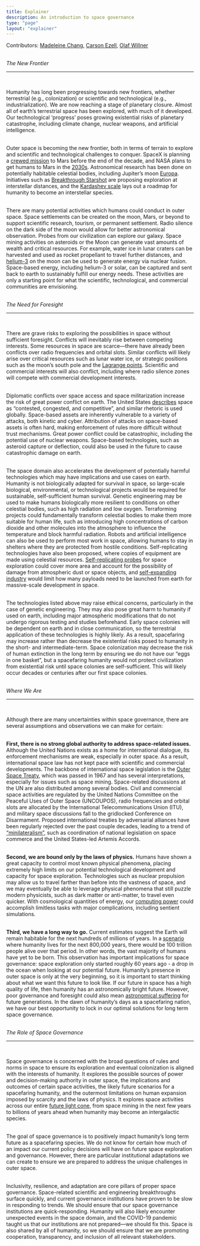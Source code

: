 ```yaml
---
title: Explainer
description: An introduction to space governance
type: "page"
layout: "explainer"
---
```


Contributors: [Madeleine Chang](http://madchang.com/), [Carson Ezell](http://carsonezell.com/), [Olaf Willner](https://olafwillner.com/)
</br>
</br>

_The New Frontier_
___
</br>

Humanity has long been progressing towards new frontiers, whether terrestrial (e.g., colonization) or scientific and technological (e.g., industrialization). We are now reaching a stage of planetary closure. Almost all of earth’s terrestrial space has been explored, with much of it developed. Our technological ‘progress’ poses growing existential risks of planetary catastrophe, including climate change, nuclear weapons, and artificial intelligence.
</br>
</br>

Outer space is becoming the new frontier, both in terms of terrain to explore and scientific and technological challenges to conquer. SpaceX is planning a [crewed mission](https://www.spacex.com/media/making_life_multiplanetary_transcript_2017.pdf) to Mars before the end of the decade, and NASA plans to get humans to Mars in the [2030s](https://www.nasa.gov/sites/default/files/files/Emerging_Space_Report.pdf). Astronomical research has been done on potentially habitable celestial bodies, including Jupiter’s moon [Europa](https://en.wikipedia.org/wiki/Europa_(moon)). Initiatives such as [Breakthrough Starshot](https://breakthroughinitiatives.org/research/3) are proposing exploration at interstellar distances, and the [Kardashev scale](https://en.wikipedia.org/wiki/Kardashev_scale) lays out a roadmap for humanity to become an interstellar species.
</br>
</br>

There are many potential activities which humans could conduct in outer space. Space settlements can be created on the moon, Mars, or beyond to support scientific research, tourism, or permanent settlement. Radio silence on the dark side of the moon would allow for better astronomical observation. Probes from our civilization can explore our galaxy. Space mining activities on asteroids or the Moon can generate vast amounts of wealth and critical resources. For example, water ice in lunar craters can be harvested and used as rocket propellant to travel further distances, and [helium-3](https://www.esa.int/Enabling_Support/Preparing_for_the_Future/Space_for_Earth/Energy/Helium-3_mining_on_the_lunar_surface) on the moon can be used to generate energy via nuclear fusion. Space-based energy, including helium-3 or solar, can be captured and sent back to earth to sustainably fulfill our energy needs. These activities are only a starting point for what the scientific, technological, and commercial communities are envisioning.
</br>
</br>

_The Need for Foresight_
___
</br>

There are grave risks to exploring the possibilities in space without sufficient foresight. Conflicts will inevitably rise between competing interests. Some resources in space are scarce—there have already been conflicts over radio frequencies and orbital slots. Similar conflicts will likely arise over critical resources such as lunar water ice, or strategic positions such as the moon’s south pole and the [Lagrange points](https://solarsystem.nasa.gov/resources/754/what-is-a-lagrange-point/). Scientific and commercial interests will also conflict, including where radio silence zones will compete with commercial development interests. 
</br>
</br>

Diplomatic conflicts over space access and space militarization increase the risk of great power conflict on earth. The United States [describes](https://www.spaceforce.mil/Portals/1/Space%20Capstone%20Publication_10%20Aug%202020.pdf) space as “contested, congested, and competitive”, and similar rhetoric is used globally. Space-based assets are inherently vulnerable to a variety of attacks, both kinetic and cyber. Attribution of attacks on space-based assets is often hard, making enforcement of rules more difficult without trust mechanisms. Great power conflict could be catastrophic, including the potential use of nuclear weapons. Space-based technologies, such as asteroid capture or deflection, could also be used in the future to cause catastrophic damage on earth. 
</br>
</br>

The space domain also accelerates the development of potentially harmful technologies which may have implications and use cases on earth. Humanity is not biologically adapted for survival in space, so large-scale biological, environmental, or technological projects would be required for sustainable, self-sufficient human survival. Genetic engineering may be used to make humans biologically more resilient to conditions on other celestial bodies, such as high radiation and low oxygen. Terraforming projects could fundamentally transform celestial bodies to make them more suitable for human life, such as introducing high concentrations of carbon dioxide and other molecules into the atmosphere to influence the temperature and block harmful radiation. Robots and artificial intelligence can also be used to perform most work in space, allowing humans to stay in shelters where they are protected from hostile conditions. Self-replicating technologies have also been proposed, where copies of equipment are made using celestial resources. [Self-replicating probes](https://citeseerx.ist.psu.edu/viewdoc/download?doi=10.1.1.800.5577&rep=rep1&type=pdf) for space exploration could cover more area and account for the possibility of damage from atmospheric dust or space objects, and [self-expanding industry](https://arxiv.org/ftp/arxiv/papers/1612/1612.03238.pdf) would limit how many payloads need to be launched from earth for massive-scale development in space. 
</br>
</br>

The technologies listed above may raise ethical concerns, particularly in the case of genetic engineering. They may also pose great harm to humanity if used on earth, including major atmospheric modifications that do not undergo rigorous testing and studies beforehand. Early space colonies will be dependent on earth and in close communication, so the terrestrial application of these technologies is highly likely. As a result, spacefaring may increase rather than decrease the existential risks posed to humanity in the short- and intermediate-term. Space colonization may decrease the risk of human extinction in the long term by ensuring we do not have our “eggs in one basket”, but a spacefaring humanity would not protect civilization from existential risk until space colonies are self-sufficient. This will likely occur decades or centuries after our first space colonies. 
</br>
</br>

_Where We Are_
___
</br>

Although there are many uncertainties within space governance, there are several assumptions and observations we can make for certain: 
</br>
</br>

**First, there is no strong global authority to address space-related issues.** Although the United Nations exists as a home for international dialogue, its enforcement mechanisms are weak, especially in outer space. As a result, international space law has not kept pace with scientific and commercial developments. The backbone of international space legislation is the [Outer Space Treaty](https://www.unoosa.org/oosa/en/ourwork/spacelaw/treaties/introouterspacetreaty.html), which was passed in 1967 and has several interpretations, especially for issues such as space mining. Space-related discussions at the UN are also distributed among several bodies. Civil and commercial space activities are regulated by the United Nations Committee on the Peaceful Uses of Outer Space (UNCOUPOS), radio frequencies and orbital slots are allocated by the International Telecommunications Union (ITU), and military space discussions fall to the gridlocked Conference on Disarmament. Proposed international treaties by adversarial alliances have been regularly rejected over the past couple decades, leading to a trend of [“minilateralism”](https://www.sciencedirect.com/science/article/pii/S0265964621000370), such as coordination of national legislation on space commerce and the United States-led Artemis Accords. 
</br>
</br>

**Second, we are bound only by the laws of physics.** Humans have shown a great capacity to control most known physical phenomena, placing extremely high limits on our potential technological development and capacity for space exploration. Technologies such as nuclear propulsion may allow us to travel farther than before into the vastness of space, and we may eventually be able to leverage physical phenomena that still puzzle modern physicists, such as dark matter or anti-matter, to travel even quicker. With cosmological quantities of energy, our [computing power](https://www.nickbostrom.com/astronomical/waste.html) could accomplish limitless tasks with major complications, including sentient simulations.
</br>
</br>

**Third, we have a long way to go.** Current estimates suggest the Earth will remain habitable for the next hundreds of millions of years. In a [scenario](https://ourworldindata.org/longtermism) where humanity lives for the next 800,000 years, there would be 100 trillion people alive over that period. In other words, the vast majority of humans have yet to be born. This observation has important implications for space governance: space exploration only started roughly 60 years ago - a drop in the ocean when looking at our potential future. Humanity’s presence in outer space is only at the very beginning, so it is important to start thinking about what we want this future to look like. If our future in space has a high quality of life, then humanity has an astronomically bright future. However, poor governance and foresight could also mean [astronomical suffering](https://longtermrisk.org/risks-of-astronomical-future-suffering/) for future generations. In the dawn of humanity’s days as a spacefaring nation, we have our best opportunity to lock in our optimal solutions for long term space governance.
</br>
</br>

_The Role of Space Governance_
___
</br>

Space governance is concerned with the broad questions of rules and norms in space to ensure its exploration and eventual colonization is aligned with the interests of humanity. It explores the possible sources of power and decision-making authority in outer space, the implications and outcomes of certain space activities, the likely future scenarios for a spacefaring humanity, and the outermost limitations on human expansion imposed by scarcity and the laws of physics. It explores space activities across our entire [future light cone](https://en.wikipedia.org/wiki/Light_cone), from space mining in the next few years to billions of years ahead when humanity may become an intergalactic species. 
</br>
</br>

The goal of space governance is to positively impact humanity’s long term future as a spacefaring species. We do not know for certain how much of an impact our current policy decisions will have on future space exploration and governance. However, there are particular institutional adaptations we can create to ensure we are prepared to address the unique challenges in outer space. 
</br>
</br>

Inclusivity, resilience, and adaptation are core pillars of proper space governance. Space-related scientific and engineering breakthroughs surface quickly, and current governance institutions have proven to be slow in responding to trends. We should ensure that our space governance institutions are quick-responding. Humanity will also likely encounter unexpected events in the space domain, and the COVID-19 pandemic taught us that our institutions are not prepared—we should fix this. Space is also shared by all of humanity, so we should ensure that we are promoting cooperation, transparency, and inclusion of all relevant stakeholders. 